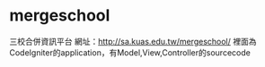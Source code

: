 # mergeschool
三校合併資訊平台
網址：http://sa.kuas.edu.tw/mergeschool/
裡面為CodeIgniter的application，有Model,View,Controller的sourcecode
